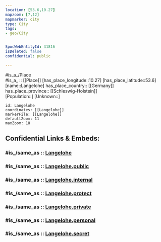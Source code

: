 ```yaml
---
location: [53.6,10.27] 
mapzoom: [7,12] 
mapmarker: city 
type: City
tags:
- geo/City


SpocWebEntityId: 31816
isDeleted: false
confidential: public

---
```

#is_a_/Place  
#is_a_ :: [[Place]] 
[has_place_longitude::10.27] 
[has_place_latitude::53.6] 
[name::Langelohe] 
has_place_country:: [[Germany]]  
has_place_province:: [[Schleswig-Holstein]]  
[Population::] 
[Unknown::] 


```leaflet
id: Langelohe
coordinates: [[Langelohe]] 
markerFile: [[Langelohe]] 
defaultZoom: 11 
maxZoom: 18
```


## Confidential Links & Embeds: 

### #is_/same_as :: [Langelohe](/_Standards/Earth/Continent/Europe/Europe~Central/Germany/Germany~West/Schleswig-Holstein/counties~SH/Stormarn/cities~Stormarn/Siek/boroughs~Siek/Brunsbek/Langelohe.md) 

### #is_/same_as :: [Langelohe.public](/_public/Earth/Continent/Europe/Europe~Central/Germany/Germany~West/Schleswig-Holstein/counties~SH/Stormarn/cities~Stormarn/Siek/boroughs~Siek/Brunsbek/Langelohe.public.md) 

### #is_/same_as :: [Langelohe.internal](/_internal/Earth/Continent/Europe/Europe~Central/Germany/Germany~West/Schleswig-Holstein/counties~SH/Stormarn/cities~Stormarn/Siek/boroughs~Siek/Brunsbek/Langelohe.internal.md) 

### #is_/same_as :: [Langelohe.protect](/_protect/Earth/Continent/Europe/Europe~Central/Germany/Germany~West/Schleswig-Holstein/counties~SH/Stormarn/cities~Stormarn/Siek/boroughs~Siek/Brunsbek/Langelohe.protect.md) 

### #is_/same_as :: [Langelohe.private](/_private/Earth/Continent/Europe/Europe~Central/Germany/Germany~West/Schleswig-Holstein/counties~SH/Stormarn/cities~Stormarn/Siek/boroughs~Siek/Brunsbek/Langelohe.private.md) 

### #is_/same_as :: [Langelohe.personal](/_personal/Earth/Continent/Europe/Europe~Central/Germany/Germany~West/Schleswig-Holstein/counties~SH/Stormarn/cities~Stormarn/Siek/boroughs~Siek/Brunsbek/Langelohe.personal.md) 

### #is_/same_as :: [Langelohe.secret](/_secret/Earth/Continent/Europe/Europe~Central/Germany/Germany~West/Schleswig-Holstein/counties~SH/Stormarn/cities~Stormarn/Siek/boroughs~Siek/Brunsbek/Langelohe.secret.md)


